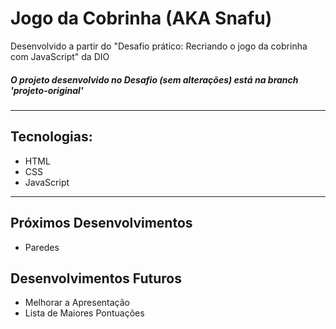 # Jogo da Cobrinha (AKA Snafu)

Desenvolvido a partir do "Desafio prático: Recriando o jogo da cobrinha com JavaScript" da DIO 
##### O projeto desenvolvido no Desafio (sem alterações) está na branch 'projeto-original'
---

## Tecnologias:
* HTML
* CSS
* JavaScript
---

## Próximos Desenvolvimentos
* Paredes

## Desenvolvimentos Futuros
* Melhorar a Apresentação
* Lista de Maiores Pontuações
